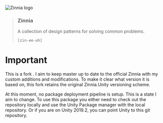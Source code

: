![Zinnia logo](https://user-images.githubusercontent.com/1029673/51488711-2ab42c80-1d9e-11e9-94c9-767e804157e7.png)

> ### Zinnia
> A collection of design patterns for solving common problems.
>
> `[zin-ee-uh]`


# Important
This is a fork . I aim to keep master up to date to the official Zinnia with my custom additions and modifications. To make it clear what version it is based on, this fork retains the original Zinnia.Unity versioning scheme.

At this moment, no package deployment pipeline is setup. This is a state I aim to change.
To use this package you either need to check out the repository locally and use the Unity Package manager with the local repository. Or if you are on Unity 2019.2, you can point Unity to this git repository.
